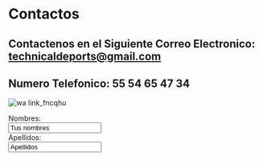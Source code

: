# Contactos
## Contactenos en el Siguiente Correo Electronico: technicaldeports@gmail.com
## Numero Telefonico: 55 54 65 47 34  

![wa link_fncqhu](https://user-images.githubusercontent.com/99769731/158484897-29ae74af-dcf5-4f2c-b82d-4cedae88d76a.png)


<form>
<label for="name">Nombres:</label><br>
<input type="text" id="name" name="name" value= "Tus nombres"><br>
<label for="lname">Apellidos:</label><br>
<input type="text" id="lname" name="lname" value="Apellidos"><br>
</form>

